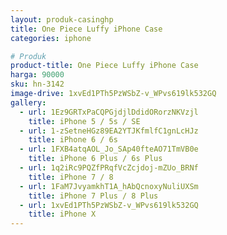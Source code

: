 ```yaml
---
layout: produk-casinghp
title: One Piece Luffy iPhone Case
categories: iphone

# Produk
product-title: One Piece Luffy iPhone Case
harga: 90000
sku: hn-3142
image-drive: 1xvEd1PTh5PzWSbZ-v_WPvs619lk532GQ
gallery:
  - url: 1Ez9GRTxPaCQPGjdjlDdidORorzNKVzjl
    title: iPhone 5 / 5s / SE
  - url: 1-zSetneHGz89EA2YTJKfmlfC1gnLcHJz
    title: iPhone 6 / 6s
  - url: 1FXB4atqAOL_Jo_SAp40fteAO71TmVB0e
    title: iPhone 6 Plus / 6s Plus
  - url: 1q2iRc9PQZfPRqfVcZcjdoj-mZUo_BRNf
    title: iPhone 7 / 8
  - url: 1FaM7JvyamkhT1A_hAbQcnoxyNuliUXSm
    title: iPhone 7 Plus / 8 Plus
  - url: 1xvEd1PTh5PzWSbZ-v_WPvs619lk532GQ
    title: iPhone X
---
```


